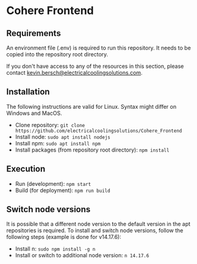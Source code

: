 # Cohere Frontend

## Requirements
An environment file (.env) is required to run this repository. It needs to be copied into the repository root directory. 

If you don't have access to any of the resources in this section, please contact [kevin.bersch@electricalcoolingsolutions.com]().

## Installation
The following instructions are valid for Linux. Syntax might differ on Windows and MacOS. 
- Clone repository: `git clone https://github.com/electricalcoolingsolutions/Cohere_Frontend`
- Install node: `sudo apt install nodejs`
- Install npm: `sudo apt install npm`
- Install packages (from repository root directory): `npm install`

## Execution
- Run (development): `npm start`
- Build (for deployment): `npm run build`

## Switch node versions
It is possible that a different node version to the default version in the apt repositories is required. To install and switch node versions, follow the following steps (example is done for v14.17.6):
- Install n: `sudo npm install -g n`
- Install or switch to additional node version: `n 14.17.6`